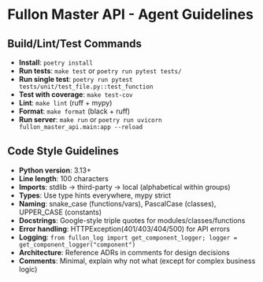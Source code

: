 # Fullon Master API - Agent Guidelines

## Build/Lint/Test Commands
- **Install**: `poetry install`
- **Run tests**: `make test` or `poetry run pytest tests/`
- **Run single test**: `poetry run pytest tests/unit/test_file.py::test_function`
- **Test with coverage**: `make test-cov`
- **Lint**: `make lint` (ruff + mypy)
- **Format**: `make format` (black + ruff)
- **Run server**: `make run` or `poetry run uvicorn fullon_master_api.main:app --reload`

## Code Style Guidelines
- **Python version**: 3.13+
- **Line length**: 100 characters
- **Imports**: stdlib → third-party → local (alphabetical within groups)
- **Types**: Use type hints everywhere, mypy strict
- **Naming**: snake_case (functions/vars), PascalCase (classes), UPPER_CASE (constants)
- **Docstrings**: Google-style triple quotes for modules/classes/functions
- **Error handling**: HTTPException(401/403/404/500) for API errors
- **Logging**: `from fullon_log import get_component_logger; logger = get_component_logger("component")`
- **Architecture**: Reference ADRs in comments for design decisions
- **Comments**: Minimal, explain why not what (except for complex business logic)